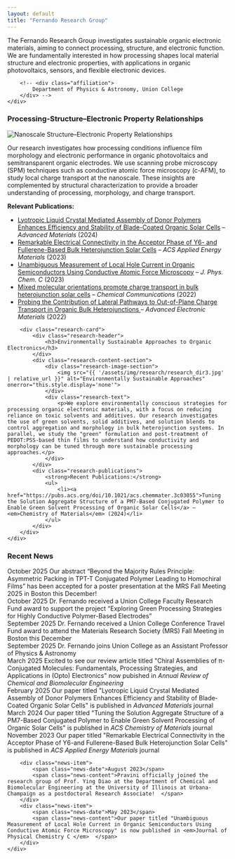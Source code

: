 ```yaml
---
layout: default
title: "Fernando Research Group"
---
```


<div class="home-intro">
    <div class="group-overview">
        <p>
          The Fernando Research Group investigates sustainable organic electronic materials, aiming to connect processing, structure, and electronic function. 
We are fundamentally interested in how processing shapes local material structure and electronic properties, with applications in organic photovoltaics, sensors, and flexible electronic devices.
</p>
        
        <!-- <div class="affiliation">
            Department of Physics & Astronomy, Union College
        </div> -->
    </div>
</div>

<div class="research-directions">
    <div class="research-grid">
        <div class="research-card">
            <div class="research-header">
                <h3>Processing-Structure–Electronic Property Relationships </h3>
            </div>
            <div class="research-content-section">
                <div class="research-image-section">
                    <img src="{{ '/assets/img/research/research_dir1_v2.png' | relative_url }}" alt="Nanoscale Structure–Electronic Property Relationships" onerror="this.style.display='none'">
                </div>
                <div class="research-text">
                    <p> Our research investigates how processing conditions influence film morphology and electronic
performance in organic photovoltaics and semitransparent organic electrodes. We use scanning probe microscopy (SPM) 
techniques such as conductive atomic force microscopy (c-AFM), to study local charge transport at the nanoscale. These insights are complemented by structural characterization 
to provide a broader understanding of processing, morphology, and charge transport.</p>
                </div>
            </div>
            <div class="research-publications">
                <strong>Relevant Publications:</strong>
                <ul>
                    <li><a href="https://advanced.onlinelibrary.wiley.com/doi/abs/10.1002/adma.202414632">Lyotropic Liquid Crystal Mediated Assembly of Donor Polymers Enhances Efficiency and Stability of Blade-Coated Organic Solar Cells</a> – <em>Advanced Materials</em> (2024)</li>
                    <li><a href="https://pubs.acs.org/doi/10.1021/acsaem.3c01734">Remarkable Electrical Connectivity in the Acceptor Phase of Y6- and Fullerene-Based Bulk Heterojunction Solar Cells</a> – <em>ACS Applied Energy Materials</em> (2023)</li>
                    <li><a href="https://pubs.acs.org/doi/10.1021/acs.jpcc.3c01651">Unambiguous Measurement of Local Hole Current in Organic Semiconductors Using Conductive Atomic Force Microscopy</a> – <em>J. Phys. Chem. C</em> (2023)</li>
                    <li><a href="https://pubs.rsc.org/en/content/articlelanding/2022/cc/d2cc01234k">Mixed molecular orientations promote charge transport in bulk heterojunction solar cells</a> – <em>Chemical Communications</em> (2022)</li>
                    <li><a href="https://onlinelibrary.wiley.com/doi/abs/10.1002/aelm.202200156">Probing the Contribution of Lateral Pathways to Out-of-Plane Charge Transport in Organic Bulk Heterojunctions
</a> – <em>Advanced Electronic Materials</em> (2022)</li>
                </ul>
            </div>
        </div>
        
        <div class="research-card">
            <div class="research-header">
                <h3>Environmentally Sustainable Approaches to Organic Electronics</h3>
            </div>
            <div class="research-content-section">
                <div class="research-image-section">
                    <img src="{{ '/assets/img/research/research_dir3.jpg' | relative_url }}" alt="Environmentally Sustainable Approaches" onerror="this.style.display='none'">
                </div>
                <div class="research-text">
                    <p>We explore environmentally conscious strategies for processing organic electronic materials, with a focus on reducing reliance on toxic solvents and additives. Our research investigates the use of green solvents, solid additives, and solution blends to control aggregation and morphology in bulk heterojunction systems. In parallel, we study the "green" formulation and post-treatment of PEDOT:PSS-based thin films to understand how conductivity and morphology can be tuned through more sustainable processing approaches.</p>
                </div>
            </div>
            <div class="research-publications">
                <strong>Recent Publications:</strong>
                <ul>
                    <li><a href="https://pubs.acs.org/doi/10.1021/acs.chemmater.3c03055">Tuning the Solution Aggregate Structure of a PM7-Based Conjugated Polymer to Enable Green Solvent Processing of Organic Solar Cells</a> – <em>Chemistry of Materials</em> (2024)</li>
                </ul>
            </div>
        </div>
    </div>
</div>

<div class="news-section">
    <h3>Recent News</h3>
    <div class="news-items">
        <div class="news-item">
            <span class="news-date">October 2025</span>
            <span class="news-content">Our abstract “Beyond the Majority Rules Principle: Asymmetric Packing in TPT-T Conjugated Polymer Leading to
Homochiral Films” has been accepted for a poster presentation at the MRS Fall Meeting 2025 in Boston this December!</span>
        </div>
        <div class="news-item">
            <span class="news-date">October 2025</span>
            <span class="news-content">Dr. Fernando received a Union College Faculty Research Fund award to support the project “Exploring Green Processing Strategies for Highly Conductive Polymer-Based Electrodes”</span>
        </div>
         <div class="news-item">
            <span class="news-date">September 2025</span>
            <span class="news-content">Dr. Fernando received a Union College Conference Travel Fund award to attend the Materials Research Society (MRS) Fall Meeting in Boston this December</span>
        </div>
        <div class="news-item">
            <span class="news-date">September 2025</span>
            <span class="news-content">Dr. Fernando joins Union College as an Assistant Professor of Physics & Astronomy</span>
        </div>
        <div class="news-item">
            <span class="news-date">March 2025</span>
            <span class="news-content">Excited to see our review article titled "Chiral Assemblies of π-Conjugated Molecules: Fundamentals, Processing Strategies, and Applications in (Opto) Electronics" now pubished in <em>Annual Review of Chemical and Biomolecular Engineering</em></span>
        </div>
        <div class="news-item">
            <span class="news-date">February 2025</span>
            <span class="news-content">Our paper titled "Lyotropic Liquid Crystal Mediated Assembly of Donor Polymers Enhances Efficiency and Stability of Blade‐Coated Organic Solar Cells" is published in <em>Advanced Materials</em> journal</span>
        </div>
        <div class="news-item">
            <span class="news-date">March 2024</span>
            <span class="news-content">Our paper titled "Tuning the Solution Aggregate Structure of a PM7-Based Conjugated Polymer to Enable Green Solvent Processing of Organic Solar Cells" is published in <em>ACS Chemistry of Materials </em> journal </span>
        </div>
         <div class="news-item">
            <span class="news-date">November 2023</span>
            <span class="news-content">Our paper titled "Remarkable Electrical Connectivity in the Acceptor Phase of Y6-and Fullerene-Based Bulk Heterojunction Solar Cells" is published in <em>ACS Applied Energy Materials </em> journal </span>
        </div>

        <div class="news-item">
            <span class="news-date">August 2023</span>
            <span class="news-content">Pravini officially joined the research group of Prof. Ying Diao at the Department of Chemical and Biomolecular Engineering at the University of Illinois at Urbana-Champaign as a postdoctoral Research Associate!  </span>
        </div>
        <div class="news-item">
            <span class="news-date">May 2023</span>
            <span class="news-content">Our paper titled "Unambiguous Measurement of Local Hole Current in Organic Semiconductors Using Conductive Atomic Force Microscopy" is now published in <em>Journal of Physical Chemistry C </em>  </span>
        </div>
    </div>
</div>


